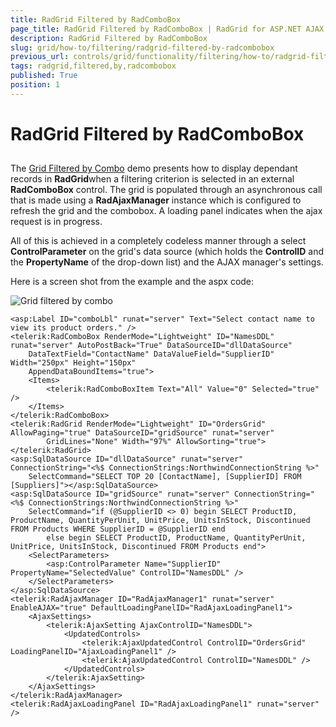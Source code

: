 ```yaml
---
title: RadGrid Filtered by RadComboBox
page_title: RadGrid Filtered by RadComboBox | RadGrid for ASP.NET AJAX Documentation
description: RadGrid Filtered by RadComboBox
slug: grid/how-to/filtering/radgrid-filtered-by-radcombobox
previous_url: controls/grid/functionality/filtering/how-to/radgrid-filtered-by-radcombobox
tags: radgrid,filtered,by,radcombobox
published: True
position: 1
---
```


# RadGrid Filtered by RadComboBox



##

The [Grid Filtered by Combo]( http://demos.telerik.com/aspnet-ajax/Controls/Examples/Integration/GridComboAjax/DefaultCS.aspx ) demo presents how to display dependant records in **RadGrid**when a filtering criterion is selected in an external **RadComboBox** control. The grid is populated through an asynchronous call that is made using a **RadAjaxManager** instance which is configured to refresh the grid and the combobox. A loading panel indicates when the ajax request is in progress.

All of this is achieved in a completely codeless manner through a select **ControlParameter** on the grid's data source (which holds the **ControlID** and the **PropertyName** of the drop-down list) and the AJAX manager's settings.

Here is a screen shot from the example and the aspx code:

![Grid filtered by combo](images/grdGridFilteredByCombo.PNG)

````ASP.NET
<asp:Label ID="comboLbl" runat="server" Text="Select contact name to view its product orders." />
<telerik:RadComboBox RenderMode="Lightweight" ID="NamesDDL" runat="server" AutoPostBack="True" DataSourceID="dllDataSource"
    DataTextField="ContactName" DataValueField="SupplierID" Width="250px" Height="150px"
    AppendDataBoundItems="true">
    <Items>
        <telerik:RadComboBoxItem Text="All" Value="0" Selected="true" />
    </Items>
</telerik:RadComboBox>
<telerik:RadGrid RenderMode="Lightweight" ID="OrdersGrid" AllowPaging="true" DataSourceID="gridSource" runat="server"
        GridLines="None" Width="97%" AllowSorting="true">
</telerik:RadGrid>
<asp:SqlDataSource ID="dllDataSource" runat="server" ConnectionString="<%$ ConnectionStrings:NorthwindConnectionString %>"
    SelectCommand="SELECT TOP 20 [ContactName], [SupplierID] FROM [Suppliers]"></asp:SqlDataSource>
<asp:SqlDataSource ID="gridSource" runat="server" ConnectionString="<%$ ConnectionStrings:NorthwindConnectionString %>"
    SelectCommand="if (@SupplierID <> 0) begin SELECT ProductID, ProductName, QuantityPerUnit, UnitPrice, UnitsInStock, Discontinued FROM Products WHERE SupplierID = @SupplierID end
        else begin SELECT ProductID, ProductName, QuantityPerUnit, UnitPrice, UnitsInStock, Discontinued FROM Products end">
    <SelectParameters>
        <asp:ControlParameter Name="SupplierID" PropertyName="SelectedValue" ControlID="NamesDDL" />
    </SelectParameters>
</asp:SqlDataSource>
<telerik:RadAjaxManager ID="RadAjaxManager1" runat="server" EnableAJAX="true" DefaultLoadingPanelID="RadAjaxLoadingPanel1">
    <AjaxSettings>
        <telerik:AjaxSetting AjaxControlID="NamesDDL">
            <UpdatedControls>
                <telerik:AjaxUpdatedControl ControlID="OrdersGrid" LoadingPanelID="AjaxLoadingPanel1" />
                <telerik:AjaxUpdatedControl ControlID="NamesDDL" />
            </UpdatedControls>
        </telerik:AjaxSetting>
    </AjaxSettings>
</telerik:RadAjaxManager>
<telerik:RadAjaxLoadingPanel ID="RadAjaxLoadingPanel1" runat="server" />
````


